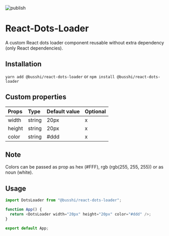 ![publish](https://github.com/busshi/npm-react-switch/actions/workflows/publish-npm.yml/badge.svg)

# React-Dots-Loader

A custom React dots loader component reusable without extra dependency (only React dependencies).

## Installation

`yarn add @busshi/react-dots-loader` or `npm install @busshi/react-dots-loader`

## Custom properties

| Props  | Type   | Default value | Optional |
| :----- | :----- | :------------ | :------- |
| width  | string | 20px          | x        |
| height | string | 20px          | x        |
| color  | string | #ddd          | x        |

## Note

Colors can be passed as prop as hex (#FFF), rgb (rgb(255, 255, 255)) or as noun (white).

## Usage

```js
import DotsLoader from "@busshi/react-dots-loader";

function App() {
  return <DotsLoader width="20px" height="20px" color="#ddd" />;
}

export default App;
```
